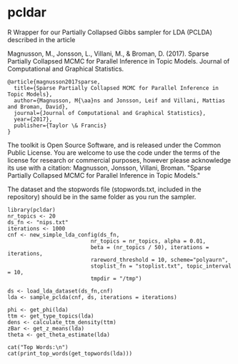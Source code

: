 # pcldar
R Wrapper for our Partially Collapsed Gibbs sampler for LDA (PCLDA) described in the article 

Magnusson, M., Jonsson, L., Villani, M., & Broman, D. (2017). Sparse Partially Collapsed MCMC for Parallel Inference in Topic Models. Journal of Computational and Graphical Statistics.

```
@article{magnusson2017sparse,
  title={Sparse Partially Collapsed MCMC for Parallel Inference in Topic Models},
  author={Magnusson, M{\aa}ns and Jonsson, Leif and Villani, Mattias and Broman, David},
  journal={Journal of Computational and Graphical Statistics},
  year={2017},
  publisher={Taylor \& Francis}
}
```

The toolkit is Open Source Software, and is released under the Common Public License. You are welcome to use the code under the terms of the license for research or commercial purposes, however please acknowledge its use with a citation:
  Magnusson, Jonsson, Villani, Broman.  "Sparse Partially Collapsed MCMC for Parallel Inference in Topic Models."

The dataset and the stopwords file (stopwords.txt, included in the repository) should be in the same folder as you run the sampler.

```{r}
library(pcldar)
nr_topics <- 20
ds_fn <- "nips.txt"
iterations <- 1000
cnf <- new_simple_lda_config(ds_fn,
                          nr_topics = nr_topics, alpha = 0.01,
                          beta = (nr_topics / 50), iterations = iterations,
                          rareword_threshold = 10, scheme="polyaurn",
                          stoplist_fn = "stoplist.txt", topic_interval = 10,
                          tmpdir = "/tmp")

ds <- load_lda_dataset(ds_fn,cnf)
lda <- sample_pclda(cnf, ds, iterations = iterations)

phi <- get_phi(lda)
ttm <- get_type_topics(lda)
dens <- calculate_ttm_density(ttm)
zBar <- get_z_means(lda)
theta <- get_theta_estimate(lda)

cat("Top Words:\n")
cat(print_top_words(get_topwords(lda)))
```
